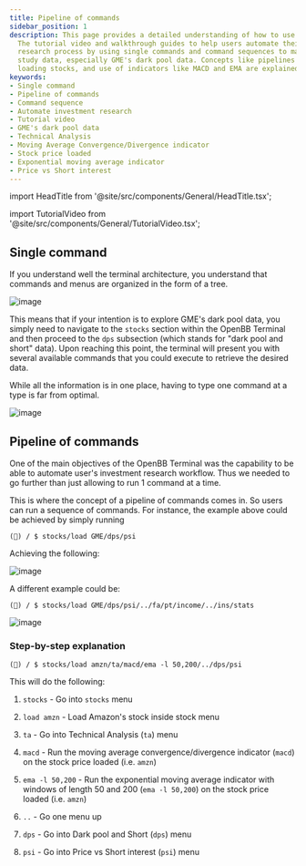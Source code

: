 ```yaml
---
title: Pipeline of commands
sidebar_position: 1
description: This page provides a detailed understanding of how to use OpenBB Terminal.
  The tutorial video and walkthrough guides to help users automate their investment
  research process by using single commands and command sequences to manipulate and
  study data, especially GME's dark pool data. Concepts like pipelines of commands,
  loading stocks, and use of indicators like MACD and EMA are explained.
keywords:
- Single command
- Pipeline of commands
- Command sequence
- Automate investment research
- Tutorial video
- GME's dark pool data
- Technical Analysis
- Moving Average Convergence/Divergence indicator
- Stock price loaded
- Exponential moving average indicator
- Price vs Short interest
---
```


import HeadTitle from '@site/src/components/General/HeadTitle.tsx';

<HeadTitle title="Pipeline of commands - Routines - Usage | OpenBB Terminal Docs" />

import TutorialVideo from '@site/src/components/General/TutorialVideo.tsx';

<TutorialVideo
    youtubeLink="https://www.youtube.com/embed/j0yZ9BMKulk?si=_CuDhd19pUs_mFDs"
    videoLegend="Short video on pipeline of commands"
/>

## Single command

If you understand well the terminal architecture, you understand that commands and menus are organized in the form of a tree.

![image](https://github.com/OpenBB-finance/OpenBBTerminal/assets/25267873/a5f10833-9693-4b39-9491-b431919db828)

This means that if your intention is to explore GME's dark pool data, you simply need to navigate to the `stocks` section within the OpenBB Terminal and then proceed to the `dps` subsection (which stands for "dark pool and short" data). Upon reaching this point, the terminal will present you with several available commands that you could execute to retrieve the desired data.

While all the information is in one place, having to type one command at a type is far from optimal.

![image](https://github.com/OpenBB-finance/OpenBBTerminal/assets/25267873/41737800-7c60-48ad-a43d-814016d81762)

## Pipeline of commands

One of the main objectives of the OpenBB Terminal was the capability to be able to automate user's investment research workflow. Thus we needed to go further than just allowing to run 1 command at a time.

This is where the concept of a pipeline of commands comes in. So users can run a sequence of commands. For instance, the example above could be achieved by simply running

```console
(🦋) / $ stocks/load GME/dps/psi
```

Achieving the following:

![image](https://github.com/OpenBB-finance/OpenBBTerminal/assets/25267873/c21c5452-5a67-4384-851c-d2801b60f8cd)

A different example could be:

```console
(🦋) / $ stocks/load GME/dps/psi/../fa/pt/income/../ins/stats
```

![image](https://github.com/OpenBB-finance/OpenBBTerminal/assets/25267873/61db4010-bdc2-4851-9e47-79fb4425b816)

### Step-by-step explanation

```console
(🦋) / $ stocks/load amzn/ta/macd/ema -l 50,200/../dps/psi
```

This will do the following:

1. `stocks` - Go into `stocks` menu

2. `load amzn` - Load Amazon's stock inside stock menu

3. `ta` - Go into Technical Analysis (`ta`) menu

4. `macd` - Run the moving average convergence/divergence indicator (`macd`) on the stock price loaded (i.e. `amzn`)

5. `ema -l 50,200` - Run the exponential moving average indicator with windows of length 50 and 200 (`ema -l 50,200`) on the stock price loaded (i.e. `amzn`)

6. `..` - Go one menu up

7. `dps` - Go into Dark pool and Short (`dps`) menu

8. `psi` - Go into Price vs Short interest (`psi`) menu
